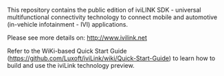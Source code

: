This repository contains the public edition of iviLINK SDK - universal
multifunctional connectivity technology to connect mobile and automotive
(in-vehicle infotainment - IVI) applications.

Please see more details on: http://www.ivilink.net

Refer to the WiKi-based Quick Start Guide (https://github.com/Luxoft/iviLink/wiki/Quick-Start-Guide) to learn
how to build and use the iviLink technology preview.
